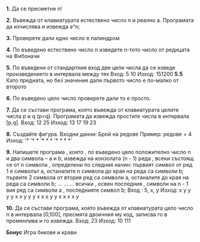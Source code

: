 **1.**
Да се пресметне n!

**2.**
Въвежда от клавиатурата естествено число n и реално a. Програмата да изчислява и извежда а^n;

**3.**
Проверете дали едно число е палиндром

**4.**
По въведено естествено число n изведете n-тото число от редицата на Фибоначи

**5.**
По въведени от стандартния вход две цели числа да се изведе произведението в интервала между тях
Вход: 5 10
Изход: 151200
**5.5**
Като предната, но без значение дали първото число е по-малко от второто

**6.**
По въведено цяло число проверете дали то е просто.

**7.**
Да се състави програма, която въвежда от клавиатурата целите числа p и q (p<q). Програмата да извежда простите числа в интервала [p,q].
Вход: 12 25
Изход: 13 17 19 23

**8.**
Създайте фигура. Входни данни: Брой на редове Пример: редове = 4
Изход:
'*
'*  *
'*  *  *
'*  *  *  *' 

**9.**
Напишете програма , която , по въведено цяло положително число n и два символа – a и b, извежда на конзолата (n - 1) реда , всеки състоящ се от n символа , определени по следния начин:
първият символ от ред 1 е символът a, останалите n символа до края на реда са символи b;
първите 2 символа от втория ред са символи a, останалите до края на реда са символи b; ... ... ... всички , освен последния , символи на n - 1 вия ред са символи а , последнияте символ b;
Вход : 5, x, y
Изход:
x y y y y
x x y y y
x x x y y
x x x x y

**10.**
Да се състави програма, която въвежда от клавиатурата цяло число n в интервала [0,100], пресмята двоичния му код, записва го в променлива и го извежда. Вход: 23 Изход: 10 111

**Бонус**
Игра бикове и крави
